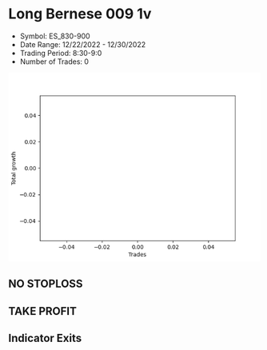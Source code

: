 # Long Bernese 009 1v 
- Symbol: ES_830-900
- Date Range: 12/22/2022 - 12/30/2022
- Trading Period: 8:30-9:0
- Number of Trades: 0

![Plot](LongBernese0091vES_830-900.png)
## NO STOPLOSS














## TAKE PROFIT











## Indicator Exits

